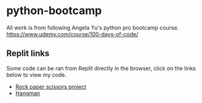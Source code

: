 # python-bootcamp
All work is from following Angela Yu's python pro bootcamp course. https://www.udemy.com/course/100-days-of-code/

## Replit links
Some code can be ran from Replit directly in the browser, click on the links below to view my code.
- [Rock paper scissors project](https://replit.com/@hewittaj/rock-paper-scissors)
- [Hangman](https://replit.com/@hewittaj/hangman)
